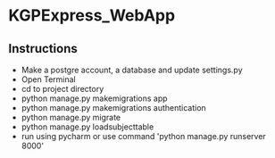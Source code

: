 # KGPExpress_WebApp
## Instructions
* Make a postgre account, a database and update settings.py
* Open Terminal
* cd to project directory
* python manage.py makemigrations app
* python manage.py makemigrations authentication
* python manage.py migrate
* python manage.py loadsubjecttable
* run using pycharm or use command 'python manage.py runserver 8000'
